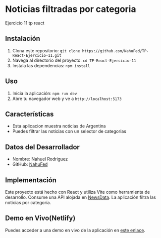 # Noticias filtradas por categoria

Ejercicio 11 tp react

## Instalación

1. Clona este repositorio: `git clone https://github.com/NahuFed/TP-React-Ejercicio-11.git`
2. Navega al directorio del proyecto: `cd TP-React-Ejercicio-11`
3. Instala las dependencias: `npm install`

## Uso

1. Inicia la aplicación: `npm run dev`
2. Abre tu navegador web y ve a `http://localhost:5173`

## Características

- Esta aplicacion muestra noticias de Argentina
- Puedes filtrar las noticias con un selector de categorias

## Datos del Desarrollador

- Nombre: Nahuel Rodriguez
- GitHub: [NahuFed](https://github.com/NahuFed)

## Implementación

Este proyecto está hecho con React y utiliza Vite como herramienta de desarrollo. Consume una API alojada en [NewsData](https://newsdata.io/api/). La aplicación filtra las noticias por categoría.

## Demo en Vivo(Netlify)

Puedes acceder a una demo en vivo de la aplicación en [este enlace](https://ejercicio11react-nahuel-rodriguez.netlify.app).

